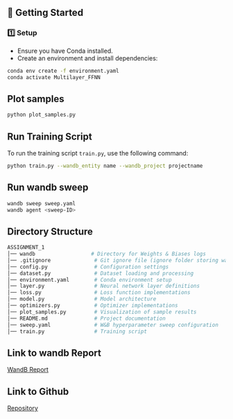 ## 🚀 Getting Started

### 1️⃣ **Setup**
- Ensure you have Conda installed.
- Create an environment and install dependencies:
```bash
conda env create -f environment.yaml
conda activate Multilayer_FFNN 
```

## Plot samples
```bash
python plot_samples.py
```

## Run Training Script

To run the training script `train.py`, use the following command:


```bash
python train.py --wandb_entity name --wandb_project projectname
```
## Run wandb sweep
```bash
wandb sweep sweep.yaml
wandb agent <sweep-ID>
```

## Directory Structure
```bash
ASSIGNMENT_1
│── wandb                  # Directory for Weights & Biases logs
│── .gitignore              # Git ignore file (ignore folder storing wandb logs)
│── config.py               # Configuration settings
│── dataset.py              # Dataset loading and processing
│── environment.yaml        # Conda environment setup
│── layer.py                # Neural network layer definitions
│── loss.py                 # Loss function implementations
│── model.py                # Model architecture
│── optimizers.py           # Optimizer implementations
│── plot_samples.py         # Visualization of sample results
│── README.md               # Project documentation
│── sweep.yaml              # W&B hyperparameter sweep configuration
│── train.py                # Training script
```

## Link to wandb Report

[WandB Report](https://wandb.ai/jay_gupta-indian-institute-of-technology-madras/Multilayer_FeedForward_Network/reports/Multilayer-Feedforward-Network--VmlldzoxMTcwMDA0Nw?accessToken=pcia1myw5f09hbwec4h1892cvenh03ipsufz4c886yritsb4161dcjk16oxuhsv5)

## Link to Github
[Repository](https://github.com/jaygupta907/da6401_assignment1)
